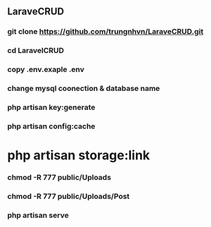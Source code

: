 ## LaraveCRUD

### git clone https://github.com/trungnhvn/LaraveCRUD.git

### cd LaravelCRUD
 
### copy .env.exaple .env
 
### change mysql coonection & database name
 
### php artisan key:generate
 
### php artisan config:cache
 
# php artisan storage:link
 
### chmod -R 777 public/Uploads
### chmod -R 777 public/Uploads/Post 
 
### php artisan serve
 
 
